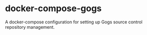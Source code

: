# docker-compose-gogs
A docker-compose configuration for setting up Gogs source control repository management.

